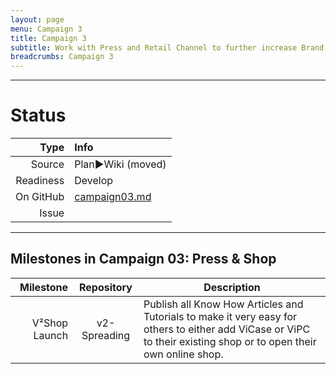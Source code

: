 ```yaml
---
layout: page
menu: Campaign 3
title: Campaign 3
subtitle: Work with Press and Retail Channel to further increase Brand Awareness of V² Modular PC to prepare for Campaign 4
breadcrumbs: Campaign 3
---
```



--------------------------

# Status

| Type  | Info |
|------:|:-----|
| Source | Plan►Wiki (moved) |
| Readiness | Develop |
| On GitHub | [campaign03.md](https://github.com/V-Squared/v2-Plan/blob/gh-pages/roadMap/campaign03.md) |
| Issue |  | 

--------------------------

## Milestones in Campaign 03: Press & Shop
|            Milestone |    Repository   | Description     |
|---------------------:|:---------------:|-------------------------|
| V²Shop Launch |  v2-Spreading | Publish all Know How Articles and Tutorials to make it very easy for others to either add ViCase or ViPC to their existing shop or to open their own online shop. |
